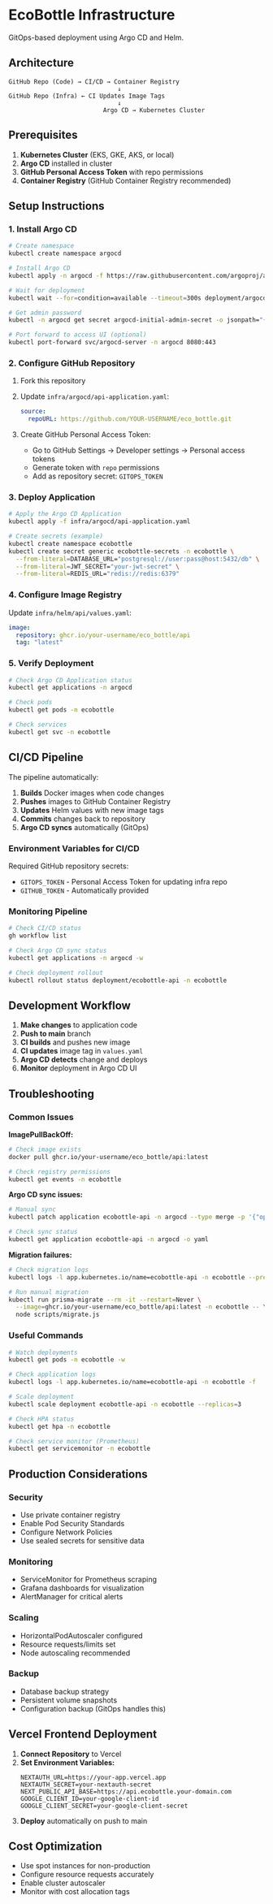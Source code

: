 # EcoBottle Infrastructure

GitOps-based deployment using Argo CD and Helm.

## Architecture

```
GitHub Repo (Code) → CI/CD → Container Registry
                              ↓
GitHub Repo (Infra) ← CI Updates Image Tags
                              ↓  
                          Argo CD → Kubernetes Cluster
```

## Prerequisites

1. **Kubernetes Cluster** (EKS, GKE, AKS, or local)
2. **Argo CD** installed in cluster
3. **GitHub Personal Access Token** with repo permissions
4. **Container Registry** (GitHub Container Registry recommended)

## Setup Instructions

### 1. Install Argo CD

```bash
# Create namespace
kubectl create namespace argocd

# Install Argo CD
kubectl apply -n argocd -f https://raw.githubusercontent.com/argoproj/argo-cd/stable/manifests/install.yaml

# Wait for deployment
kubectl wait --for=condition=available --timeout=300s deployment/argocd-server -n argocd

# Get admin password
kubectl -n argocd get secret argocd-initial-admin-secret -o jsonpath="{.data.password}" | base64 -d

# Port forward to access UI (optional)
kubectl port-forward svc/argocd-server -n argocd 8080:443
```

### 2. Configure GitHub Repository

1. Fork this repository
2. Update `infra/argocd/api-application.yaml`:
   ```yaml
   source:
     repoURL: https://github.com/YOUR-USERNAME/eco_bottle.git
   ```

3. Create GitHub Personal Access Token:
   - Go to GitHub Settings → Developer settings → Personal access tokens
   - Generate token with `repo` permissions
   - Add as repository secret: `GITOPS_TOKEN`

### 3. Deploy Application

```bash
# Apply the Argo CD Application
kubectl apply -f infra/argocd/api-application.yaml

# Create secrets (example)
kubectl create namespace ecobottle
kubectl create secret generic ecobottle-secrets -n ecobottle \
  --from-literal=DATABASE_URL="postgresql://user:pass@host:5432/db" \
  --from-literal=JWT_SECRET="your-jwt-secret" \
  --from-literal=REDIS_URL="redis://redis:6379"
```

### 4. Configure Image Registry

Update `infra/helm/api/values.yaml`:
```yaml
image:
  repository: ghcr.io/your-username/eco_bottle/api
  tag: "latest"
```

### 5. Verify Deployment

```bash
# Check Argo CD Application status
kubectl get applications -n argocd

# Check pods
kubectl get pods -n ecobottle

# Check services
kubectl get svc -n ecobottle
```

## CI/CD Pipeline

The pipeline automatically:

1. **Builds** Docker images when code changes
2. **Pushes** images to GitHub Container Registry  
3. **Updates** Helm values with new image tags
4. **Commits** changes back to repository
5. **Argo CD syncs** automatically (GitOps)

### Environment Variables for CI/CD

Required GitHub repository secrets:
- `GITOPS_TOKEN` - Personal Access Token for updating infra repo
- `GITHUB_TOKEN` - Automatically provided

### Monitoring Pipeline

```bash
# Check CI/CD status
gh workflow list

# Check Argo CD sync status  
kubectl get applications -n argocd -w

# Check deployment rollout
kubectl rollout status deployment/ecobottle-api -n ecobottle
```

## Development Workflow

1. **Make changes** to application code
2. **Push to main** branch
3. **CI builds** and pushes new image
4. **CI updates** image tag in `values.yaml`
5. **Argo CD detects** change and deploys
6. **Monitor** deployment in Argo CD UI

## Troubleshooting

### Common Issues

**ImagePullBackOff:**
```bash
# Check image exists
docker pull ghcr.io/your-username/eco_bottle/api:latest

# Check registry permissions
kubectl get events -n ecobottle
```

**Argo CD sync issues:**
```bash
# Manual sync
kubectl patch application ecobottle-api -n argocd --type merge -p '{"operation":{"sync":{"revision":"HEAD"}}}'

# Check sync status
kubectl get application ecobottle-api -n argocd -o yaml
```

**Migration failures:**
```bash
# Check migration logs
kubectl logs -l app.kubernetes.io/name=ecobottle-api -n ecobottle --previous

# Run manual migration
kubectl run prisma-migrate --rm -it --restart=Never \
  --image=ghcr.io/your-username/eco_bottle/api:latest -n ecobottle -- \
  node scripts/migrate.js
```

### Useful Commands

```bash
# Watch deployments
kubectl get pods -n ecobottle -w

# Check application logs
kubectl logs -l app.kubernetes.io/name=ecobottle-api -n ecobottle -f

# Scale deployment
kubectl scale deployment ecobottle-api -n ecobottle --replicas=3

# Check HPA status
kubectl get hpa -n ecobottle

# Check service monitor (Prometheus)
kubectl get servicemonitor -n ecobottle
```

## Production Considerations

### Security
- Use private container registry
- Enable Pod Security Standards
- Configure Network Policies
- Use sealed secrets for sensitive data

### Monitoring
- ServiceMonitor for Prometheus scraping
- Grafana dashboards for visualization
- AlertManager for critical alerts

### Scaling
- HorizontalPodAutoscaler configured
- Resource requests/limits set
- Node autoscaling recommended

### Backup
- Database backup strategy
- Persistent volume snapshots
- Configuration backup (GitOps handles this)

## Vercel Frontend Deployment

1. **Connect Repository** to Vercel
2. **Set Environment Variables:**
   ```
   NEXTAUTH_URL=https://your-app.vercel.app
   NEXTAUTH_SECRET=your-nextauth-secret
   NEXT_PUBLIC_API_BASE=https://api.ecobottle.your-domain.com
   GOOGLE_CLIENT_ID=your-google-client-id
   GOOGLE_CLIENT_SECRET=your-google-client-secret
   ```
3. **Deploy** automatically on push to main

## Cost Optimization

- Use spot instances for non-production
- Configure resource requests accurately
- Enable cluster autoscaler
- Monitor with cost allocation tags
